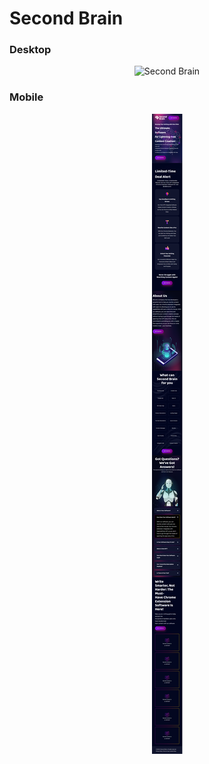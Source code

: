# Second Brain


### Desktop
<p align='center'>
  <img src="/assets/images/design/second-brain-desktop.png" title="Second Brain">
</p>



### Mobile
<p align='center'>
  <img src="/assets/images/design/second-brain-mobile.png" title="Second Brain">
</p>